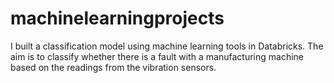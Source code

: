# machinelearningprojects
I built a classification model using machine learning tools in Databricks. The aim is to classify whether there is a fault with a manufacturing machine based on the readings from the  vibration sensors.
